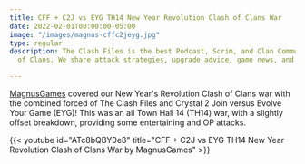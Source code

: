 ```yaml
---
title: CFF + C2J vs EYG TH14 New Year Revolution Clash of Clans War
date: 2022-02-01T00:00:00-05:00
image: "/images/magnus-cffc2jeyg.jpg"
type: regular
description: The Clash Files is the best Podcast, Scrim, and Clan Community in Clash
  of Clans. We share attack strategies, upgrade advice, game news, and base design.

---
```

[MagnusGames](https://www.youtube.com/c/MagnusGames) covered our New Year's Revolution Clash of Clans war with the combined forced of The Clash Files and Crystal 2 Join versus Evolve Your Game (EYG)! This was an all Town Hall 14 (TH14) war, with a slightly offset breakdown, providing some entertaining and OP attacks.

{{< youtube id="ATc8bQBY0e8" title="CFF + C2J vs EYG TH14 New Year Revolution Clash of Clans War by MagnusGames" >}}